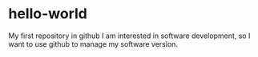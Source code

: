 # hello-world
My first repository in github
I am interested in software development, so I want to use github to manage my software version.
